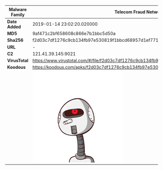 | Malware Family | Telecom Fraud Network for South Koreans                      |
| -------------- | ------------------------------------------------------------ |
| **Date Added** | 2019-01-14 23:02:20.020000                                                   |
| **MD5**        | 9af471c2bf658608c866e7b1bbc5d50a                             |
| **Sha256**     | f2d03c7df1276c9cb134fb97e530819f1bbcd68957d1ef77123d59e63c701fad |
| **URL**        | -                                                            |
| **C2**         | 121.41.39.145:9021 |
| **VirusTotal** | https://www.virustotal.com/#/file/f2d03c7df1276c9cb134fb97e530819f1bbcd68957d1ef77123d59e63c701fad/detection |
| **Koodous**    | https://koodous.com/apks/f2d03c7df1276c9cb134fb97e530819f1bbcd68957d1ef77123d59e63c701fad |
|                | ![](../assets/f2d03c7df1276c9cb134fb97e530819f1bbcd68957d1ef77123d59e63c701fad.png) |